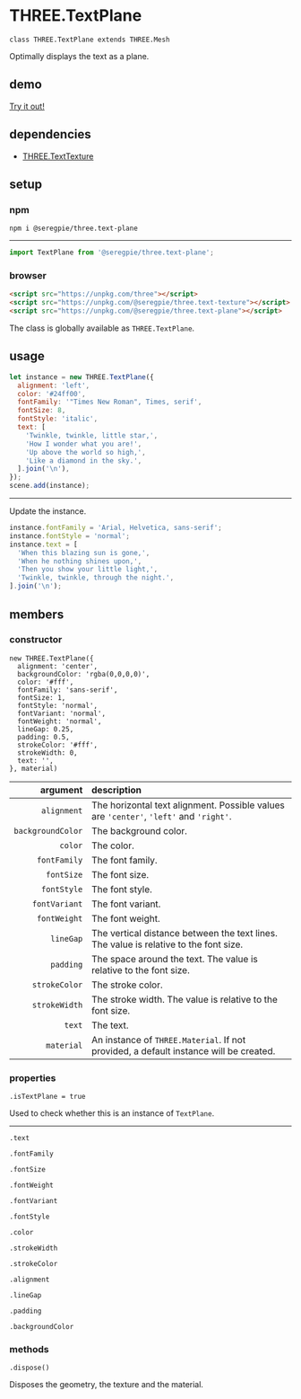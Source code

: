 # THREE.TextPlane

`class THREE.TextPlane extends THREE.Mesh`

Optimally displays the text as a plane.

## demo

[Try it out!](https://seregpie.github.io/aframe-text-plane/)

## dependencies

- [THREE.TextTexture](https://github.com/SeregPie/THREE.TextTexture)

## setup

### npm

```shell
npm i @seregpie/three.text-plane
```

---

```javascript
import TextPlane from '@seregpie/three.text-plane';
```

### browser

```html
<script src="https://unpkg.com/three"></script>
<script src="https://unpkg.com/@seregpie/three.text-texture"></script>
<script src="https://unpkg.com/@seregpie/three.text-plane"></script>
```

The class is globally available as `THREE.TextPlane`.

## usage

```javascript
let instance = new THREE.TextPlane({
  alignment: 'left',
  color: '#24ff00',
  fontFamily: '"Times New Roman", Times, serif',
  fontSize: 8,
  fontStyle: 'italic',
  text: [
    'Twinkle, twinkle, little star,',
    'How I wonder what you are!',
    'Up above the world so high,',
    'Like a diamond in the sky.',
  ].join('\n'),
});
scene.add(instance);
```

---

Update the instance.

```javascript
instance.fontFamily = 'Arial, Helvetica, sans-serif';
instance.fontStyle = 'normal';
instance.text = [
  'When this blazing sun is gone,',
  'When he nothing shines upon,',
  'Then you show your little light,',
  'Twinkle, twinkle, through the night.',
].join('\n');
```

## members

### constructor

```
new THREE.TextPlane({
  alignment: 'center',
  backgroundColor: 'rgba(0,0,0,0)',
  color: '#fff',
  fontFamily: 'sans-serif',
  fontSize: 1,
  fontStyle: 'normal',
  fontVariant: 'normal',
  fontWeight: 'normal',
  lineGap: 0.25,
  padding: 0.5,
  strokeColor: '#fff',
  strokeWidth: 0,
  text: '',
}, material)
```

| argument | description |
| ---: | :--- |
| `alignment` | The horizontal text alignment. Possible values are `'center'`, `'left'` and `'right'`. |
| `backgroundColor` | The background color. |
| `color` | The color. |
| `fontFamily` | The font family. |
| `fontSize` | The font size. |
| `fontStyle` | The font style. |
| `fontVariant` | The font variant. |
| `fontWeight` | The font weight. |
| `lineGap` | The vertical distance between the text lines. The value is relative to the font size. |
| `padding` | The space around the text. The value is relative to the font size. |
| `strokeColor` | The stroke color. |
| `strokeWidth` | The stroke width. The value is relative to the font size. |
| `text` | The text. |
| `material` | An instance of `THREE.Material`. If not provided, a default instance will be created. |

### properties

`.isTextPlane = true`

Used to check whether this is an instance of `TextPlane`.

---

`.text`

`.fontFamily`

`.fontSize`

`.fontWeight`

`.fontVariant`

`.fontStyle`

`.color`

`.strokeWidth`

`.strokeColor`

`.alignment`

`.lineGap`

`.padding`

`.backgroundColor`

### methods

`.dispose()`

Disposes the geometry, the texture and the material.
